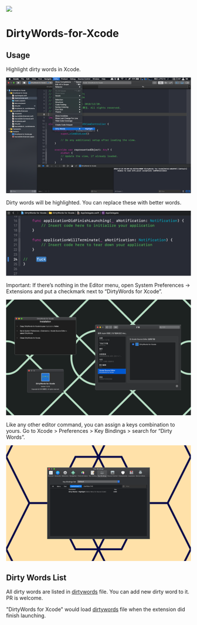![](images/艹.png)

# DirtyWords-for-Xcode

## Usage

Highlight dirty words in Xcode.

![](images/usage.png)

Dirty words will be highlighted. You can replace these with better words.

![](images/highlight.png)

Important: If there’s nothing in the Editor menu, open System Preferences -> Extensions and put a checkmark next to “DirtyWords for Xcode”.

![](images/appui.png)

Like any other editor command, you can assign a keys combination to yours. Go to Xcode > Preferences > Key Bindings > search for “Dirty Words”.

![](images/keybindings.png)

## Dirty Words List

All dirty words are listed in [dirtywords](https://github.com/yulingtianxia/DirtyWords-for-Xcode/blob/master/SourceEditorExtension/dirtywords) file. You can add new dirty word to it. PR is welcome.

"DirtyWords for Xcode" would load [dirtywords](https://github.com/yulingtianxia/DirtyWords-for-Xcode/blob/master/SourceEditorExtension/dirtywords) file when the extension did finish launching.
